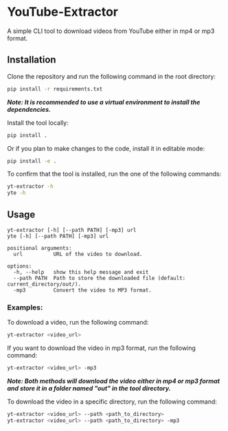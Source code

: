 # YouTube-Extractor

A simple CLI tool to download videos from YouTube either in mp4 or mp3 format.

## Installation

Clone the repository and run the following command in the root directory:

```bash
pip install -r requirements.txt
```

**_Note: It is recommended to use a virtual environment to install the dependencies._**

Install the tool locally:

```bash
pip install .
```

Or if you plan to make changes to the code, install it in editable mode:

```bash
pip install -e .
```

To confirm that the tool is installed, run the one of the following commands:

```bash
yt-extractor -h
yte -h
```

## Usage

```
yt-extractor [-h] [--path PATH] [-mp3] url
yte [-h] [--path PATH] [-mp3] url

positional arguments:
  url          URL of the video to download.

options:
  -h, --help   show this help message and exit
  --path PATH  Path to store the downloaded file (default: current_directory/out/).
  -mp3         Convert the video to MP3 format.
```

### Examples:

To download a video, run the following command:

```bash
yt-extractor <video_url>
```

If you want to download the video in mp3 format, run the following command:

```bash
yt-extractor <video_url> -mp3
```

**_Note: Both methods will download the video either in mp4 or mp3 format and store it in a folder named "out" in the tool directory._**

To download the video in a specific directory, run the following command:

```bash
yt-extractor <video_url> --path <path_to_directory>
yt-extractor <video_url> --path <path_to_directory> -mp3
```
